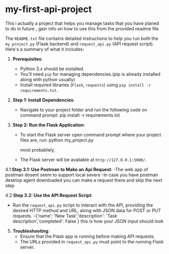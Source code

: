 # my-first-api-project
This i actually a project that helps you manage tasks that you have planed to do in future , gain info on how to use this from the provided readme file

The `README.txt` file contains detailed instructions to help you run both the `my_project.py` (Flask backend) and `request_api.py` (API request script). Here's a summary of what it includes:


1. **Prerequisites**: 
   - Python 3.x should be installed.
   - You'll need `pip` for managing dependencies.(pip is already installed along with python usually)
   - Install required libraries (`Flask`, `requests`) using `pip install -r requirements.txt`.

2. **Step 1: Install Dependencies**:
   - Navigate to your project folder and run the following code on command prompt:
     pip install -r requirements.txt
    

3. **Step 2: Run the Flask Application**:
   - To start the Flask server open command prompt where your project files are, run:
     python my_project.py
    
     most probablely,
   - The Flask server will be available at `http://127.0.0.1:5000/`.

4.1:**Step 3.1: Use Postman to Make an Api Request**:
   -The web app of postman dosent seem to support local severs
   -In case you have postman desktop agent downloaded you can make a request there and skip the next step

4.2:**Step 3.2: Use the API Request Script**:
   - Run the `request_api.py` script to interact with the API, providing the desired HTTP method and URL, along with JSON data for POST or PUT requests.
   -{'name': 'New Task','description': 'Task description','completed': False } this is how your JSON input should look

5. **Troubleshooting**:
   - Ensure that the Flask app is running before making API requests.
   - The URLs provided in `request_api.py` must point to the running Flask server.

